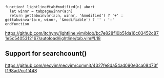 

```vim
function! lightline#tab#modified(n) abort
  let winnr = tabpagewinnr(a:n)
  return gettabwinvar(a:n, winnr, '&modified') ? '+' : gettabwinvar(a:n, winnr, '&modifiable') ? '' : '-'
endfunction
```
https://github.com/itchyny/lightline.vim/blob/bc7e828f10b51da16c03452c871e5c5405312167/autoload/lightline/tab.vim#L18


## Support for searchcount()

https://github.com/neovim/neovim/commit/4327fe8da54ad090e3ca08473ff198ad7cc1f448

